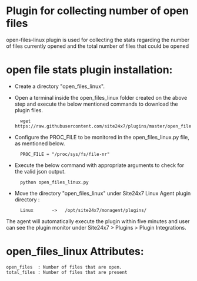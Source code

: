 
Plugin for collecting number of open files 
==========================================

open-files-linux plugin is used for collecting the stats regarding the number of files currently opened and the total number of files that could be opened
  
open file stats plugin installation:
==============

- Create a directory "open_files_linux".

- Open a terminal inside the open_files_linux folder created on the above step and execute the below mentioned commands to download the plugin files.

		wget https://raw.githubusercontent.com/site24x7/plugins/master/open_files_linux/open_files_linux.py
	
- Configure the PROC_FILE to be monitored in the open_files_linux.py file, as mentioned below.

		PROC_FILE = "/proc/sys/fs/file-nr"

- Execute the below command with appropriate arguments to check for the valid json output.  

		python open_files_linux.py

- Move the directory "open_files_linux" under Site24x7 Linux Agent plugin directory : 

		Linux       ->   /opt/site24x7/monagent/plugins/

The agent will automatically execute the plugin within five minutes and user can see the plugin monitor under Site24x7 > Plugins > Plugin Integrations.

open_files_linux Attributes:
===========================

	open_files	: Number of files that are open. 		
	total_files	: Number of files that are present


